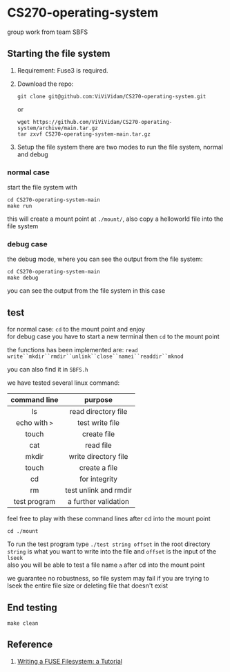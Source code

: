 # CS270-operating-system

group work from team SBFS  

## Starting the file system

1. Requirement: Fuse3 is required.

2. Download the repo:

   ```
   git clone git@github.com:ViViVidam/CS270-operating-system.git
   ```

      or

   ```
   wget https://github.com/ViViVidam/CS270-operating-system/archive/main.tar.gz
   tar zxvf CS270-operating-system-main.tar.gz
   ```

3. Setup the file system
   there are two modes to run the file system, normal and debug
   
### normal case

   start the file system with
   ```
   cd CS270-operating-system-main
   make run
   ``` 
   this will create a mount point at `./mount/`, also copy a helloworld file into the file system
      
### debug case

   the debug mode, where you can see the output from the file system:
   ```
   cd CS270-operating-system-main
   make debug
   ```
   you can see the output from the file system in this case


## test

   for normal case: `cd` to the mount point and enjoy  
   for debug case you have to start a new terminal then `cd` to the mount point  
   
   the functions has been implemented are:
   `read` `write``mkdir``rmdir``unlink``close``namei``readdir``mknod`  
   
you can also find it in `SBFS.h`

   we have tested several linux command:

| command line  |        purpose        |
|:-------------:|:---------------------:|
|      ls       |  read directory file  |
| echo with `>` |    test write file    |
|     touch     |      create file      |
|      cat      |       read file       |
|     mkdir     | write directory file  |
|     touch     |     create a file     |
|      cd       |     for integrity     |
|      rm       | test unlink and rmdir |
| test program  | a further validation  |

feel free to play with these command lines after cd into the mount point   
   ```
   cd ./mount
   ```

To run the test program type `./test string offset` in the root directory  
`string` is what you want to write into the file and `offset` is the input of the `lseek`  
also you will be able to test a file name `a` after cd into the mount point  

we guarantee no robustness, so file system may fail if you are trying to lseek the entire file size or deleting file that doesn't exist

## End testing
   ```
   make clean
   ```

## Reference

1. [Writing a FUSE Filesystem: a Tutorial](https://www.cs.nmsu.edu/~pfeiffer/fuse-tutorial/)

